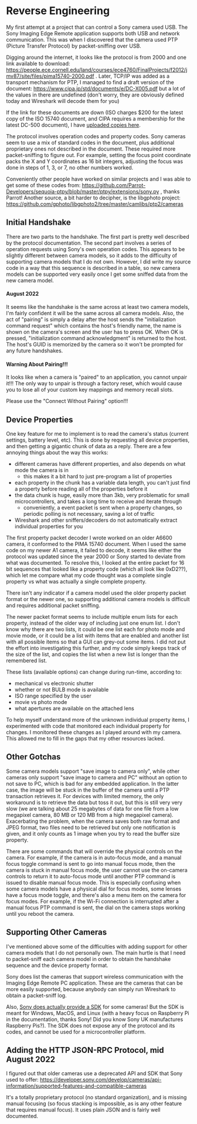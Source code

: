 # Reverse Engineering

My first attempt at a project that can control a Sony camera used USB. The Sony Imaging Edge Remote application supports both USB and network communication. This was when I discovered that the camera used PTP (Picture Transfer Protocol) by packet-sniffing over USB.

Digging around the internet, it looks like the protocol is from 2000 and one link available to download: https://people.ece.cornell.edu/land/courses/ece4760/FinalProjects/f2012/jmv87/site/files/pima15740-2000.pdf . Later, TCP/IP was added as a transport mechanism for PTP, I managed to find a draft version of the document: https://www.cipa.jp/std/documents/e/DC-X005.pdf but a lot of the values in there are undefined (don't worry, they are obviously defined today and Wireshark will decode them for you)

If the link for these documents are down (ISO charges $200 for the latest copy of the ISO 15740 document, and CIPA requires a membership for the latest DC-500 document), I have [uploaded copies here](../ext_docs/).

The protocol involves operation codes and property codes. Sony cameras seem to use a mix of standard codes in the document, plus additional proprietary ones not described in the document. These required more packet-sniffing to figure out. For example, setting the focus point coordinate packs the X and Y coordinates as 16 bit integers, adjusting the focus was done in steps of 1, 3, or 7, no other numbers worked.

Conveniently other people have worked on similar projects and I was able to get some of these codes from: https://github.com/Parrot-Developers/sequoia-ptpy/blob/master/ptpy/extensions/sony.py , thanks Parrot! Another source, a bit harder to decipher, is the libgphoto project: https://github.com/gphoto/libgphoto2/tree/master/camlibs/ptp2/cameras

## Initial Handshake

There are two parts to the handshake. The first part is pretty well described by the protocol documentation. The second part involves a series of operation requests using Sony's own operation codes. This appears to be slightly different between camera models, so it adds to the difficulty of supporting camera models that I do not own. However, I did write my source code in a way that this sequence is described in a table, so new camera models can be supported very easily once I get some sniffed data from the new camera model.

#### August 2022

It seems like the handshake is the same across at least two camera models, I'm fairly confident it will be the same across all camera models. Also, the act of "pairing" is simply a delay after the host sends the "initialization command request" which contains the host's friendly name, the name is shown on the camera's screen and the user has to press OK. When OK is pressed, "initialization command acknowledgment" is returned to the host. The host's GUID is memorized by the camera so it won't be prompted for any future handshakes.

#### Warning About Pairing!!!

It looks like when a camera is "paired" to an application, you cannot unpair it!!! The only way to unpair is through a factory reset, which would cause you to lose all of your custom key mappings and memory recall slots.

Please use the "Connect Without Pairing" option!!!

## Device Properties

One key feature for me to implement is to read the camera's status (current settings, battery level, etc). This is done by requesting all device properties, and then getting a gigantic chunk of data as a reply. There are a few annoying things about the way this works:

 * different cameras have different properties, and also depends on what mode the camera is in
   * this makes it a bit hard to just pre-program a list of properties
 * each property in the chunk has a variable data length, you can't just find a property before reading all of the properties before it
 * the data chunk is huge, easily more than 3kb, very problematic for small microcontrollers, and takes a long time to receive and iterate through
   * conveniently, a event packet is sent when a property changes, so periodic polling is not necessary, saving a lot of traffic
 * Wireshark and other sniffers/decoders do not automatically extract individual properties for you

The first property packet decoder I wrote worked on an older A6600 camera, it conformed to the PIMA 15740 document. When I used the same code on my newer A1 camera, it failed to decode, it seems like either the protocol was updated since the year 2000 or Sony started to deviate from what was documented. To resolve this, I looked at the entire packet for 16 bit sequences that looked like a property code (which all look like 0xD2??), which let me compare what my code thought was a complete single property vs what was actually a single complete property.

There isn't any indicator if a camera model used the older property packet format or the newer one, so supporting additional camera models is difficult and requires additional packet sniffing.

The newer packet format seems to include multiple enum lists for each property, instead of the older way of including just one enum list. I don't know why there are two lists, it could be one list each for photo mode and movie mode, or it could be a list with items that are enabled and another list with all possible items so that a GUI can grey-out some items. I did not put the effort into investigating this further, and my code simply keeps track of the size of the list, and copies the list when a new list is longer than the remembered list.

These lists (available options) can change during run-time, according to:

 * mechanical vs electronic shutter
 * whether or not BULB mode is available
 * ISO range specified by the user
 * movie vs photo mode
 * what apertures are available on the attached lens

To help myself understand more of the unknown individual property items, I experimented with code that monitored each individual property for changes. I monitored these changes as I played around with my camera. This allowed me to fill in the gaps that my other resources lacked.

## Other Gotchas

Some camera models support "save image to camera only", while other cameras only support "save image to camera and PC" without an option to not save to PC, which is bad for any embedded application. In the latter case, the image will be stuck in the buffer of the camera until a PTP transaction retrieves it. For devices with limited memory, the only workaround is to retrieve the data but toss it out, but this is still very very slow (we are talking about 25 megabytes of data for one file from a low megapixel camera, 80 MB or 120 MB from a high megapixel camera). Exacerbating the problem, when the camera saves both raw format and JPEG format, two files need to be retrieved but only one notification is given, and it only counts as 1 image when you try to read the buffer size property.

There are some commands that will override the physical controls on the camera. For example, if the camera is in auto-focus mode, and a manual focus toggle command is sent to go into manual focus mode, then the camera is stuck in manual focus mode, the user cannot use the on-camera controls to return it to auto-focus mode until another PTP command is issued to disable manual focus mode. This is especially confusing when some camera models have a physical dial for focus modes, some lenses have a focus mode toggle, and there's also a menu item on the camera for focus modes. For example, if the Wi-Fi connection is interrupted after a manual focus PTP command is sent, the dial on the camera stops working until you reboot the camera.

## Supporting Other Cameras

I've mentioned above some of the difficulties with adding support for other camera models that I do not personally own. The main hurtle is that I need to packet-sniff each camera model in order to obtain the handshake sequence and the device property format.

Sony does list the cameras that support wireless communication with the Imaging Edge Remote PC application. These are the cameras that can be more easily supported, because anybody can simply run Wireshark to obtain a packet-sniff log.

Also, [Sony does actually provide a SDK](https://support.d-imaging.sony.co.jp/app/sdk/en/index.html) for some cameras! But the SDK is meant for Windows, MacOS, and Linux (with a heavy focus on Raspberry Pi in the documentation, thanks Sony! Did you know Sony UK manufactures Raspberry Pis?). The SDK does not expose any of the protocol and its codes, and cannot be used for a microcontroller platform.

## Adding the HTTP JSON-RPC Protocol, mid August 2022

I figured out that older cameras use a deprecated API and SDK that Sony used to offer: https://developer.sony.com/develop/cameras/api-information/supported-features-and-compatible-cameras

It's a totally proprietary protocol (no standard organization), and is missing manual focusing (so focus stacking is impossible, as is any other feature that requires manual focus). It uses plain JSON and is fairly well documented.
